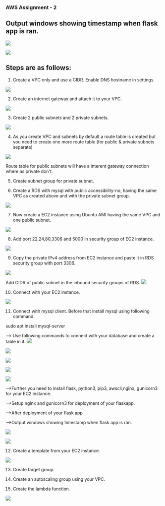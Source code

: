 ### AWS Assignment - 2 

## Output windows showing timestamp when flask app is ran.

![](images/logs.png)

![](images/logs2.png)

## Steps are as follows:

1. Create a VPC only and  use a CIDR. Enable DNS hostname in settings.

![](images/VPC.png)

2. Create an internet gateway and attach it to your VPC.

![](images/igw.png)

3. Create 2 public subnets and 2 private subnets.

![](images/SUBNETS.png)

4. As you create VPC and subnets by default a route table is created but you need to create one more route table (for public & private subnets separate)

![](images/Route.png)

Route table for public subnets will have a interent gateway connection where as private don't.


5. Create subnet group for private subnet.

6. Create a RDS with mysql with public accessibility-no, having the same VPC as created above and with the private subnet group.

![](images/DB.png)

7. Now create a EC2 instance using Ubuntu AMI having the same VPC and one public subnet.

![](images/EC2.png)

8. Add port 22,24,80,3306 and 5000 in security group of EC2 instance.

![](images/EC2%20SG.png)

9. Copy the private IPv4 address from EC2 instance and paste it in RDS security group with port 3306.

![](images/DB.png)

Add CIDR of public subnet in the inbound security groups of RDS.
![](images/RDS%20SG.png)

10. Connect with your EC2 instance.

![](images/EC2%20connect.png)

11. Connect with mysql client. Before that install mysql using following command.

sudo apt install mysql-server

--> Use following commands to connect with your database and create a table in it.
![](images/mysql.png)

![](images/mysql%20databases.png)

![](images/sql1.png)

![](images/sql2.png)

![](images/sql3.png)


-->Further you need to install flask, python3, pip3, awscli,nginx, gunicorn3 for your EC2 instance.

-->Setup nginx and gunicorn3 for deployment of your flaskapp.

-->After deployment of your flask app

-->Output windows showing timestamp when flask app is ran.

![](images/logs.png)

![](images/logs2.png)

12. Create a template from your EC2 instance. 

![](images/ec2%20template.png)

13. Create target group. 

14. Create an autoscaling group using your VPC.

15. Create the lambda function.

![](images/lambda.png)


